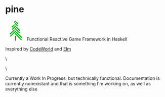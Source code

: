 # pine

![logo](https://github.com/Grinshpon/pine/blob/master/src/Media/logo.png)
Functional Reactive Game Framework in Haskell

Inspired by [CodeWorld](https://github.com/google/codeworld) and [Elm](https://elm-lang.org/)

\\

\\

Currently a Work In Progress, but technically functional. Documentation is currently nonexistant and that is something I'm working on, as well as everything else
